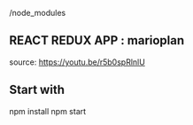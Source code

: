 /node_modules


## REACT REDUX APP : marioplan
source: https://youtu.be/r5b0spRlnlU


## Start with
npm install
npm start




